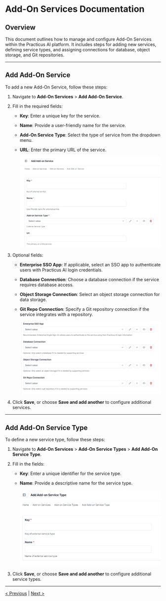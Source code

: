 # Add-On Services Documentation

## Overview
This document outlines how to manage and configure Add-On Services within the Practicus AI platform. It includes steps for adding new services, defining service types, and assigning connections for database, object storage, and Git repositories.

---

## Add Add-On Service

To add a new Add-On Service, follow these steps:

1. Navigate to **Add-On Services** > **Add Add-On Service**.


2. Fill in the required fields:
   - **Key**: Enter a unique key for the service.
   - **Name**: Provide a user-friendly name for the service.
   - **Add-On Service Type**: Select the type of service from the dropdown menu.
   - **URL**: Enter the primary URL of the service.

      ![](img\add_on_02.png)

3. Optional fields:
   - **Enterprise SSO App**: If applicable, select an SSO app to authenticate users with Practicus AI login credentials.
   - **Database Connection**: Choose a database connection if the service requires database access.
   - **Object Storage Connection**: Select an object storage connection for data storage.
   - **Git Repo Connection**: Specify a Git repository connection if the service integrates with a repository.

      ![](img\add_on_03.png)

4. Click **Save**, or choose **Save and add another** to configure additional services.

---

## Add Add-On Service Type

To define a new service type, follow these steps:

1. Navigate to **Add-On Services** > **Add-On Service Types** > **Add Add-On Service Type**.

2. Fill in the fields:
   - **Key**: Enter a unique identifier for the service type.
   - **Name**: Provide a descriptive name for the service type.

      ![](img\add_on_04.png)

3. Click **Save**, or choose **Save and add another** to configure additional service types.

---

[< Previous](object-storage.md) | [Next >](enterprise-sso.md)